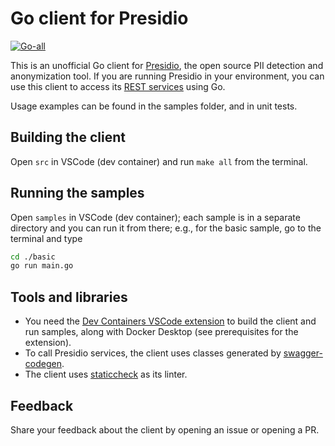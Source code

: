 # Go client for Presidio

[![Go-all](https://github.com/CodeRunRepeat/presidio-go-client/actions/workflows/go-all.yml/badge.svg)](https://github.com/CodeRunRepeat/presidio-go-client/actions/workflows/go-all.yml)

This is an unofficial Go client for [Presidio](https://github.com/microsoft/Presidio), the open source PII detection and anonymization tool. If you are running Presidio in your environment, you can use this client to access its
[REST services](https://microsoft.github.io/presidio/api-docs/api-docs.html) using Go.

Usage examples can be found in the samples folder, and in unit tests.

## Building the client

Open `src` in VSCode (dev container) and run `make all` from the terminal.

## Running the samples

Open `samples` in VSCode (dev container); each sample is in a separate directory and you can run it from there; e.g., for the basic sample,
go to the terminal and type

```sh
cd ./basic
go run main.go
```

## Tools and libraries

* You need the [Dev Containers VSCode extension](https://marketplace.visualstudio.com/items?itemName=ms-vscode-remote.remote-containers) to build the client and run samples, along with Docker Desktop (see prerequisites for the extension).
* To call Presidio services, the client uses classes generated by [swagger-codegen](https://github.com/swagger-api/swagger-codegen).
* The client uses [staticcheck](https://github.com/dominikh/go-tools) as its linter.

## Feedback

Share your feedback about the client by opening an issue or opening a PR.
